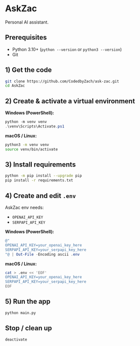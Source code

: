 # AskZac

Personal AI assistant.

## Prerequisites
- Python 3.10+ (`python --version` or `python3 --version`)
- Git

## 1) Get the code
```bash
git clone https://github.com/CodedbyZach/ask-zac.git
cd AskZac
```

## 2) Create & activate a virtual environment
**Windows (PowerShell):**
```powershell
python -m venv venv
.\venv\Scripts\Activate.ps1
```

**macOS / Linux:**
```bash
python3 -m venv venv
source venv/bin/activate
```

## 3) Install requirements
```bash
python -m pip install --upgrade pip
pip install -r requirements.txt
```

## 4) Create and edit `.env`
AskZac env needs:
- `OPENAI_API_KEY`
- `SERPAPI_API_KEY`

**Windows (PowerShell):**
```powershell
@"
OPENAI_API_KEY=your_openai_key_here
SERPAPI_API_KEY=your_serpapi_key_here
"@ | Out-File -Encoding ascii .env
```

**macOS / Linux:**
```bash
cat > .env << 'EOF'
OPENAI_API_KEY=your_openai_key_here
SERPAPI_API_KEY=your_serpapi_key_here
EOF
```

## 5) Run the app
```bash
python main.py
```

## Stop / clean up
```bash
deactivate
```
